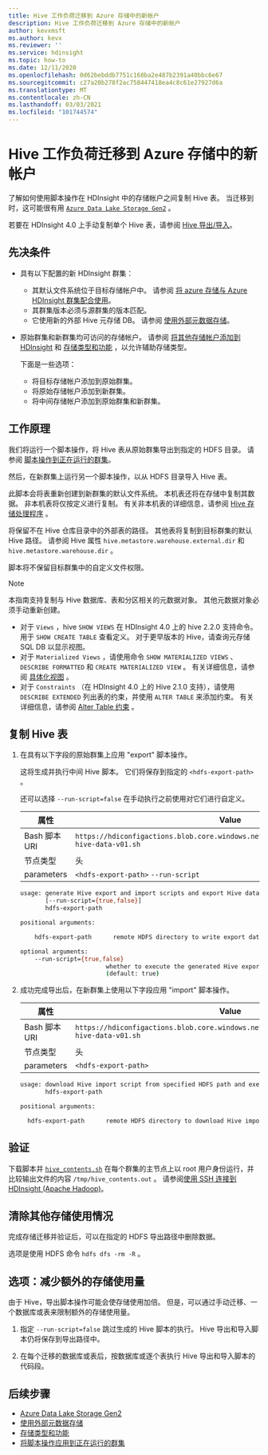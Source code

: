 ```yaml
---
title: Hive 工作负荷迁移到 Azure 存储中的新帐户
description: Hive 工作负荷迁移到 Azure 存储中的新帐户
author: kevxmsft
ms.author: kevx
ms.reviewer: ''
ms.service: hdinsight
ms.topic: how-to
ms.date: 12/11/2020
ms.openlocfilehash: 0d62bebddb7751c168ba2e487b2391a40bbc6e67
ms.sourcegitcommit: c27a20b278f2ac758447418ea4c8c61e27927d6a
ms.translationtype: MT
ms.contentlocale: zh-CN
ms.lasthandoff: 03/03/2021
ms.locfileid: "101744574"
---
```

# <a name="hive-workload-migration-to-new-account-in-azure-storage"></a>Hive 工作负荷迁移到 Azure 存储中的新帐户

了解如何使用脚本操作在 HDInsight 中的存储帐户之间复制 Hive 表。 当迁移到时，这可能很有用 [`Azure Data Lake Storage Gen2`](../hdinsight-hadoop-use-data-lake-storage-gen2.md) 。

若要在 HDInsight 4.0 上手动复制单个 Hive 表，请参阅 [Hive 导出/导入](https://cwiki.apache.org/confluence/display/Hive/LanguageManual+ImportExport)。

## <a name="prerequisites"></a>先决条件

* 具有以下配置的新 HDInsight 群集：
  * 其默认文件系统位于目标存储帐户中。 请参阅 [将 azure 存储与 Azure HDInsight 群集配合使用](../hdinsight-hadoop-use-blob-storage.md)。
  * 其群集版本必须与源群集的版本匹配。
  * 它使用新的外部 Hive 元存储 DB。 请参阅 [使用外部元数据存储](../hdinsight-use-external-metadata-stores.md#select-a-custom-metastore-during-cluster-creation)。
* 原始群集和新群集均可访问的存储帐户。 请参阅 [将其他存储帐户添加到 HDInsight](../hdinsight-hadoop-add-storage.md) 和 [存储类型和功能](../hdinsight-hadoop-compare-storage-options.md#storage-types-and-features) ，以允许辅助存储类型。

    下面是一些选项：
  * 将目标存储帐户添加到原始群集。
  * 将原始存储帐户添加到新群集。
  * 将中间存储帐户添加到原始群集和新群集。

## <a name="how-it-works"></a>工作原理

我们将运行一个脚本操作，将 Hive 表从原始群集导出到指定的 HDFS 目录。 请参阅 [脚本操作到正在运行的群集](../hdinsight-hadoop-customize-cluster-linux.md#script-action-to-a-running-cluster)。

然后，在新群集上运行另一个脚本操作，以从 HDFS 目录导入 Hive 表。

此脚本会将表重新创建到新群集的默认文件系统。 本机表还将在存储中复制其数据。 非本机表将仅按定义进行复制。 有关非本机表的详细信息，请参阅 [Hive 存储处理程序](https://cwiki.apache.org/confluence/display/Hive/StorageHandlers) 。

将保留不在 Hive 仓库目录中的外部表的路径。 其他表将复制到目标群集的默认 Hive 路径。 请参阅 Hive 属性 `hive.metastore.warehouse.external.dir` 和 `hive.metastore.warehouse.dir` 。

脚本将不保留目标群集中的自定义文件权限。

> [!NOTE]
>
> 本指南支持复制与 Hive 数据库、表和分区相关的元数据对象。 其他元数据对象必须手动重新创建。
>
> * 对于 `Views` ，hive `SHOW VIEWS` 在 HDInsight 4.0 上的 hive 2.2.0 支持命令。 用于 `SHOW CREATE TABLE` 查看定义。 对于更早版本的 Hive，请查询元存储 SQL DB 以显示视图。
> * 对于 `Materialized Views` ，请使用命令 `SHOW MATERIALIZED VIEWS` 、 `DESCRIBE FORMATTED` 和 `CREATE MATERIALIZED VIEW` 。 有关详细信息，请参阅 [具体化视图](https://cwiki.apache.org/confluence/display/Hive/Materialized+views) 。
> * 对于 `Constraints` （在 HDInsight 4.0 上的 Hive 2.1.0 支持），请使用 `DESCRIBE EXTENDED` 列出表的约束，并使用 `ALTER TABLE` 来添加约束。 有关详细信息，请参阅 [Alter Table 约束](https://cwiki.apache.org/confluence/display/Hive/LanguageManual+DDL#LanguageManualDDL-AlterTableConstraints) 。

## <a name="copy-hive-tables"></a>复制 Hive 表

1. 在具有以下字段的原始群集上应用 "export" 脚本操作。

    这将生成并执行中间 Hive 脚本。 它们将保存到指定的 `<hdfs-export-path>` 。

    还可以选择 `--run-script=false` 在手动执行之前使用对它们进行自定义。

    |属性 | Value |
    |---|---|
    |Bash 脚本 URI|`https://hdiconfigactions.blob.core.windows.net/linuxhivemigrationv01/export-hive-data-v01.sh`|
    |节点类型|头|
    |parameters|`<hdfs-export-path>` `--run-script`|

    ```sh
    usage: generate Hive export and import scripts and export Hive data to specified HDFS path
           [--run-script={true,false}]
           hdfs-export-path

    positional arguments:

        hdfs-export-path      remote HDFS directory to write export data to

    optional arguments:
        --run-script={true,false}
                            whether to execute the generated Hive export script
                            (default: true)
    ```

2. 成功完成导出后，在新群集上使用以下字段应用 "import" 脚本操作。

    |属性 | Value |
    |---|---|
    |Bash 脚本 URI|`https://hdiconfigactions.blob.core.windows.net/linuxhivemigrationv01/import-hive-data-v01.sh`|
    |节点类型|头|
    |parameters|`<hdfs-export-path>`|

    ```sh
    usage: download Hive import script from specified HDFS path and execute it
           hdfs-export-path

    positional arguments:

      hdfs-export-path      remote HDFS directory to download Hive import script from

    ```

## <a name="verification"></a>验证

下载脚本并 [`hive_contents.sh`](https://hdiconfigactions.blob.core.windows.net/linuxhivemigrationv01/hive_contents.sh) 在每个群集的主节点上以 root 用户身份运行，并比较输出文件的内容 `/tmp/hive_contents.out` 。 请参阅[使用 SSH 连接到 HDInsight (Apache Hadoop)](../hdinsight-hadoop-linux-use-ssh-unix.md)。

## <a name="cleanup-additional-storage-usage"></a>清除其他存储使用情况

完成存储迁移并验证后，可以在指定的 HDFS 导出路径中删除数据。

选项是使用 HDFS 命令 `hdfs dfs -rm -R` 。

## <a name="option-reduce-additional-storage-usage"></a>选项：减少额外的存储使用量

由于 Hive，导出脚本操作可能会使存储使用加倍。 但是，可以通过手动迁移、一个数据库或表来限制额外的存储使用量。

1. 指定 `--run-script=false` 跳过生成的 Hive 脚本的执行。 Hive 导出和导入脚本仍将保存到导出路径中。

2. 在每个迁移的数据库或表后，按数据库或逐个表执行 Hive 导出和导入脚本的代码段。

## <a name="next-steps"></a>后续步骤

* [Azure Data Lake Storage Gen2](../hdinsight-hadoop-use-data-lake-storage-gen2.md)
* [使用外部元数据存储](../hdinsight-use-external-metadata-stores.md#select-a-custom-metastore-during-cluster-creation)
* [存储类型和功能](../hdinsight-hadoop-compare-storage-options.md#storage-types-and-features)
* [将脚本操作应用到正在运行的群集](../hdinsight-hadoop-customize-cluster-linux.md#script-action-to-a-running-cluster)
